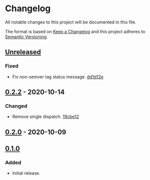 # Changelog

All notable changes to this project will be documented in this file.

The format is based on [Keep a Changelog](http://keepachangelog.com/)
and this project adheres to [Semantic Versioning](http://semver.org/).

## [Unreleased](https://github.com/atomist-skills/npm-release-skill/compare/0.2.2...HEAD)

### Fixed

-   Fix non-semver tag status message. [dd1d12e](https://github.com/atomist-skills/npm-release-skill/commit/dd1d12e13759f0f440f83dc07e8b68cd3bae3f10)

## [0.2.2](https://github.com/atomist-skills/npm-release-skill/compare/0.2.0...0.2.2) - 2020-10-14

### Changed

-   Remove single dispatch. [19cbe12](https://github.com/atomist-skills/npm-release-skill/commit/19cbe127d7c236a257f99ed8d9d95d5a99d9229d)

## [0.2.0](https://github.com/atomist-skills/npm-release-skill/compare/0.1.0...0.2.0) - 2020-10-09

## [0.1.0](https://github.com/atomist-skills/npm-release-skill/tree/0.1.0)

### Added

-   Initial release.
